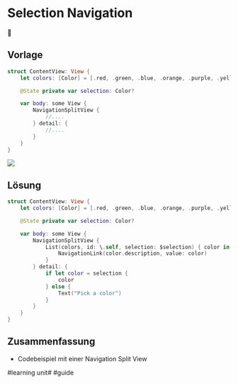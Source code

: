 # Selection Navigation
🧭


## Vorlage


```swift
struct ContentView: View {
    let colors: [Color] = [.red, .green, .blue, .orange, .purple, .yellow]

    @State private var selection: Color?

    var body: some View {
        NavigationSplitView {
			//....
        } detail: {
            //....
        }
    }
}
```


![][image-1]

## Lösung

```swift
struct ContentView: View {
    let colors: [Color] = [.red, .green, .blue, .orange, .purple, .yellow]

    @State private var selection: Color?

    var body: some View {
        NavigationSplitView {
            List(colors, id: \.self, selection: $selection) { color in
                NavigationLink(color.description, value: color)
            }
        } detail: {
            if let color = selection {
                color
            } else {
                Text("Pick a color")
            }
        }
    }
}
```


## Zusammenfassung
- Codebeispiel mit einer Navigation Split View

[image-1]:	assets/Bildschirmfoto%202023-12-27%20um%2008.42.33.png

#learning unit# #guide